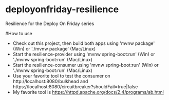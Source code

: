 # deployonfriday-resilience
Resilience for the Deploy On Friday series

#How to use
* Check out this project, then build both apps using 'mvnw package' (Win) or './mvnw package' (Mac/Linux)
* Start the resilience-provider using 'mvnw spring-boot:run' (Win) or './mvnw spring-boot:run' (Mac/Linux)
* Start the resilience-consumer using 'mvnw spring-boot:run' (Win) or './mvnw spring-boot:run' (Mac/Linux)
* Use your favorite tool to test the consumer on http://localhost:8080/bulkhead and https://localhost:8080/circuitbreaker?shouldFail=true|false 
* My favorite tool is https://httpd.apache.org/docs/2.4/programs/ab.html
